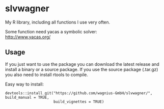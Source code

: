 # slvwagner
My R library, including all functions I use very often.

Some function need yacas a symbolic solver: \
http://www.yacas.org/

## Usage
If you just want to use the package you can download the latest release and install a binary or a source package. If you use the source package (.tar.gz) you also need to install rtools to compile.

Easy way to install: <br>
```
devtools::install_git("https://github.com/wagnius-GmbH/slvwagner/",   build_manual = TRUE,
                      build_vignettes = TRUE)
```

